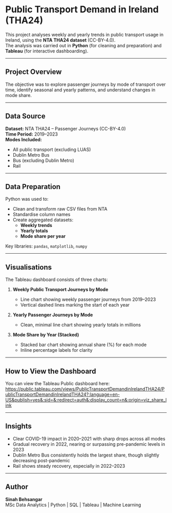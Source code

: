 # Public Transport Demand in Ireland (THA24)

This project analyses weekly and yearly trends in public transport usage in Ireland, using the **NTA THA24 dataset** (CC-BY-4.0).  
The analysis was carried out in **Python** (for cleaning and preparation) and **Tableau** (for interactive dashboarding).

---

## **Project Overview**
The objective was to explore passenger journeys by mode of transport over time, identify seasonal and yearly patterns, and understand changes in mode share.

---

## **Data Source**
**Dataset:** NTA THA24 – Passenger Journeys (CC-BY-4.0)  
**Time Period:** 2019–2023  
**Modes Included:**
- All public transport (excluding LUAS)
- Dublin Metro Bus
- Bus (excluding Dublin Metro)
- Rail

---

## **Data Preparation**
Python was used to:
- Clean and transform raw CSV files from NTA
- Standardise column names
- Create aggregated datasets:
  - **Weekly trends**
  - **Yearly totals**
  - **Mode share per year**

Key libraries: `pandas`, `matplotlib`, `numpy`

---

## **Visualisations**
The Tableau dashboard consists of three charts:

1. **Weekly Public Transport Journeys by Mode**  
   - Line chart showing weekly passenger journeys from 2019–2023
   - Vertical dashed lines marking the start of each year

2. **Yearly Passenger Journeys by Mode**  
   - Clean, minimal line chart showing yearly totals in millions

3. **Mode Share by Year (Stacked)**  
   - Stacked bar chart showing annual share (%) for each mode
   - Inline percentage labels for clarity

---

## **How to View the Dashboard**
You can view the Tableau Public dashboard here:  
https://public.tableau.com/views/PublicTransportDemandinIrelandTHA24/PublicTransportDemandinIrelandTHA24?:language=en-US&publish=yes&:sid=&:redirect=auth&:display_count=n&:origin=viz_share_link

---

## **Insights**
- Clear COVID-19 impact in 2020–2021 with sharp drops across all modes
- Gradual recovery in 2022, nearing or surpassing pre-pandemic levels in 2023
- Dublin Metro Bus consistently holds the largest share, though slightly decreasing post-pandemic
- Rail shows steady recovery, especially in 2022–2023

---

## **Author**
**Sinah Behsangar**  
MSc Data Analytics | Python | SQL | Tableau | Machine Learning  
